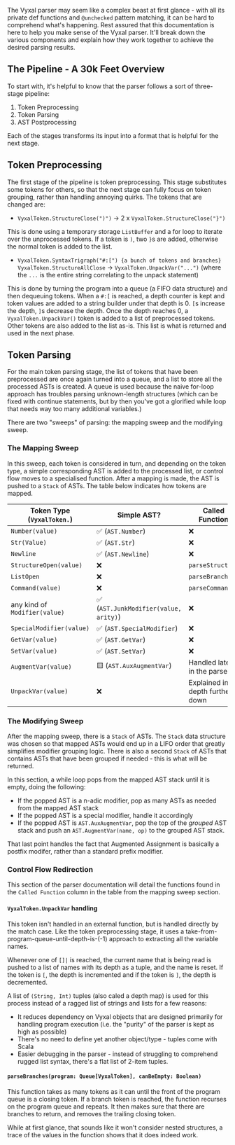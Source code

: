 The Vyxal parser may seem like a complex beast at first glance - with all its private def functions and `@unchecked` pattern matching, it can be hard to comprehend what's happening. Rest assured that this documentation is here to help you make sense of the Vyxal parser. It'll break down the various components and explain how they work together to achieve the desired parsing results.

## The Pipeline - A 30k Feet Overview

To start with, it's helpful to know that the parser follows a sort of three-stage pipeline:

1. Token Preprocessing
2. Token Parsing
3. AST Postprocessing

Each of the stages transforms its input into a format that is helpful for the next stage.

## Token Preprocessing

The first stage of the pipeline is token preprocessing. This stage substitutes some tokens for others, so that the next stage can fully focus on token grouping, rather than handling annoying quirks. The tokens that are changed are:

- `VyxalToken.StructureClose(")")` -> 2 x `VyxalToken.StructureClose("}")`

This is done using a temporary storage `ListBuffer` and a for loop to iterate over the unprocessed tokens. If a token is `)`, two `}`s are added, otherwise the normal token is added to the list.

- `VyxalToken.SyntaxTrigraph("#:[") {a bunch of tokens and branches} VyxalToken.StructureAllClose` -> `VyxalToken.UnpackVar("...")` (where the `...` is the entire string correlating to the unpack statement)

This is done by turning the program into a queue (a FIFO data structure) and then dequeuing tokens. When a `#:[` is reached, a depth counter is kept and token values are added to a string builder under that depth is 0. `[`s increase the depth, `]`s decrease the depth. Once the depth reaches 0, a `VyxalToken.UnpackVar()` token is added to a list of preprocessed tokens. Other tokens are also added to the list as-is. This list is what is returned and used in the next phase.


## Token Parsing

For the main token parsing stage, the list of tokens that have been preprocessed are once again turned into a queue, and a list to store all the processed ASTs is created. A queue is used because the naive for-loop approach has troubles parsing unknown-length structures (which can be fixed with continue statements, but by then you've got a glorified while loop that needs way too many additional variables.)

There are two "sweeps" of parsing: the mapping sweep and the modifying sweep.

### The Mapping Sweep

In this sweep, each token is considered in turn, and depending on the token type, a simple corresponding AST is added to the processed list, or control flow moves to a specialised function. After a mapping is made, the AST is pushed to a `Stack` of ASTs. The table below indicates how tokens are mapped.

| Token Type (`VyxalToken.`)    	| Simple AST?                          	| Called Function             	|
|-------------------------------	|--------------------------------------	|-----------------------------	|
| `Number(value)`               	| ✅ (`AST.Number`)                     	| ❌                           	|
| `Str(Value)`                  	| ✅ (`AST.Str`)                        	| ❌                           	|
| `Newline`                     	| ✅ (`AST.Newline`)                    	| ❌                           	|
| `StructureOpen(value)`        	| ❌                                    	| `parseStructure`            	|
| `ListOpen`                    	| ❌                                    	| `parseBranches`             	|
| `Command(value)`              	| ❌                                    	| `parseCommand`              	|
| any kind of `Modifier(value)` 	| ✅ (`AST.JunkModifier(value, arity)`) 	| ❌                           	|
| `SpecialModifier(value)`      	| ✅ (`AST.SpecialModifier`)            	| ❌                           	|
| `GetVar(value)`               	| ✅ (`AST.GetVar`)                     	| ❌                           	|
| `SetVar(value)`               	| ✅ (`AST.SetVar`)                     	| ❌                           	|
| `AugmentVar(value)`           	| 🟨 (`AST.AuxAugmentVar`)              	| Handled later in the parser 	|
| `UnpackVar(value)`            	| ❌                                    	| Explained in depth further down    	|

### The Modifying Sweep

After the mapping sweep, there is a `Stack` of ASTs. The `Stack` data structure was chosen so that mapped ASTs would end up in a LIFO order that greatly simplifies modifier grouping logic. There is also a second `Stack` of ASTs that contains ASTs that have been grouped if needed - this is what will be returned.

In this section, a while loop pops from the mapped AST stack until it is empty, doing the following:

- If the popped AST is a n-adic modifier, pop as many ASTs as needed from the mapped AST stack
- If the popped AST is a special modifier, handle it accordingly
- If the popped AST is `AST.AuxAugmentVar`, pop the top of the _grouped_ AST stack and push an `AST.AugmentVar(name, op)` to the grouped AST stack.

That last point handles the fact that Augmented Assignment is basically a postfix modifer, rather than a standard prefix modifier.

### Control Flow Redirection

This section of the parser documentation will detail the functions found in the `Called Function` column in the table from the mapping sweep section.

#### `VyxalToken.UnpackVar` handling

This token isn't handled in an external function, but is handled directly by the match case. Like the token preprocessing stage, it uses a take-from-program-queue-until-depth-is-(-1) approach to extracting all the variable names.

Whenever one of `[]|` is reached, the current name that is being read is pushed to a list of names with its depth as a tuple, and the name is reset. If the token is `[`, the depth is incremented and if the token is `]`, the depth is decremented.

A list of `(String, Int)` tuples (also caled a depth map) is used for this process instead of a ragged list of strings and lists for a few reasons:

- It reduces dependency on Vyxal objects that are designed primarily for handling program execution (i.e. the "purity" of the parser is kept as high as possible)
- There's no need to define yet another object/type - tuples come with Scala
- Easier debugging in the parser - instead of struggling to comprehend rugged list syntax, there's a flat list of 2-item tuples.

#### `parseBranches(program: Queue[VyxalToken], canBeEmpty: Boolean)`

This function takes as many tokens as it can until the front of the program queue is a closing token. If a branch token is reached, the function recurses on the program queue and repeats. It then makes sure that there are branches to return, and removes the trailing closing token.

While at first glance, that sounds like it won't consider nested structures, a trace of the values in the function shows that it does indeed work.
